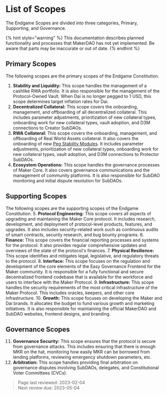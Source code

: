 # List of Scopes

The Endgame Scopes are divided into three categories, Primary, Supporting, and Governance.

{% hint style="warning" %} This documentation describes planned functionality and processes that MakerDAO has not yet implemented. Be aware that parts may be inaccurate or out of date. {% endhint %}


## Primary Scopes

The following scopes are the primary scopes of the Endgame Constitution.

1. **Stability and Liquidity:** This scope handles the management of a cashlike RWA portfolio. It is also responsible for the management of the Protocol-Owned Vault. When Dai is no longer pegged to 1 USD, this scope determines target inflation rates for Dai.
2. **Decentralized Collateral:** This scope covers the onboarding, management, and offboarding of all decentralized collateral. This includes parameter adjustments, prioritization of new collateral types, onboarding work for new collateral types, vault adoption, and D3M connections to Creator SubDAOs. 
3. **RWA Collateral:** This scope covers the onboarding, management, and offboarding of Real World Assets collateral. It also covers the onboarding of new [Peg Stability Modules](https://manual.makerdao.com/module-index/module-psm). It includes parameter adjustments, prioritization of new collateral types, onboarding work for new collateral types, vault adoption, and D3M connections to Protector SubDAOs. 
4. **Ecosystem Operations:** This scope handles the governance processes of Maker Core. It also covers governance communications and the management of community platforms. It is also responsible for SubDAO monitoring and initial dispute resolution for SubDAOs.
 
## Supporting Scopes

The following scopes are the supporting scopes of the Endgame Constitution.
5. **Protocol Engineering:** This scope covers all aspects of upgrading and maintaining the Maker Core protocol. It includes research, development, and deployment of protocol-level products, features, and upgrades. It also includes security-related work such as continuous audits of smart contracts, security research, and bug bounty programs.
6. **Finance:** This scope covers the financial reporting processes and systems for the protocol. It also provides regular comprehensive updates and overviews of the state of the protocol's finances.
7. **Physical Resilience:** This scope identifies and mitigates legal, legislative, and regulatory threats to the protocol.
8. **Interface:** This scope focuses on the regulation and development of the core elements of the Easy Governance Frontend for the Maker community. It is responsible for a fully functional and secure decentralized frontend codebase that is available for the workforce and users to interface with the Maker Protocol.
9. **Infrastructure:** This scope handles the security requirements of the most critical infrastructure of the Maker Protocol. This includes oracles, keepers, and other core infrastructure.
10. **Growth:** This scope focuses on developing the Maker and Dai brands. It allocates the budget to fund various growth and marketing initiatives. It is also responsible for maintaining the official MakerDAO and SubDAO websites, frontend designs, and branding.

## Governance Scopes
11. **Governance Security:** This scope ensures that the protocol is secure from governance attacks. This includes ensuring that there is enough MKR on the hat, monitoring how easily MKR can be borrowed from lending platforms, reviewing emergency shutdown parameters, etc.
12. **Arbitration:** This scope handles providing final arbitration on governance disputes involving SubDAOs, delegates, and Constitutional Voter Committees (CVCs).

>Page last reviewed: 2023-02-04     
>Next review due: 2023-05-04